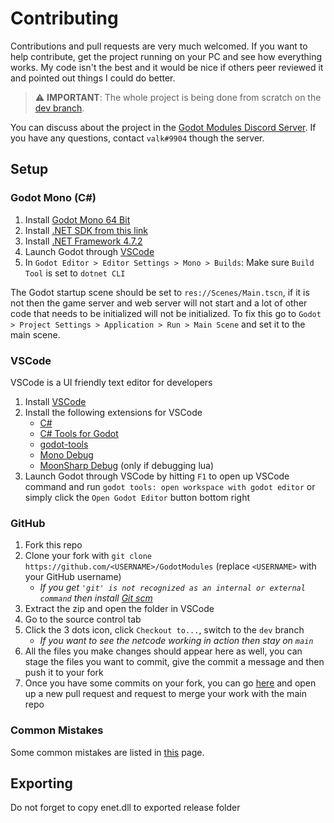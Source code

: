 # Contributing
Contributions and pull requests are very much welcomed. If you want to help contribute, get the project running on your PC and see how everything works. My code isn't the best and it would be nice if others peer reviewed it and pointed out things I could do better. 


> ⚠️ **IMPORTANT**: The whole project is being done from scratch on the [dev branch](https://github.com/GodotModules/GodotModulesCSharp/tree/dev).


You can discuss about the project in the [Godot Modules Discord Server](https://discord.gg/866cg8yfxZ). If you have any questions, contact `valk#9904` though the server.


## Setup


### Godot Mono (C#)
1. Install [Godot Mono 64 Bit](https://godotengine.org)
2. Install [.NET SDK from this link](https://dotnet.microsoft.com/en-us/download)
3. Install [.NET Framework 4.7.2](https://duckduckgo.com/?q=.net+framework+4.7.2)
4. Launch Godot through [VSCode](#vscode)
5. In `Godot Editor > Editor Settings > Mono > Builds`: Make sure `Build Tool` is set to `dotnet CLI`

The Godot startup scene should be set to `res://Scenes/Main.tscn`, if it is not then the game server and web server will not start and a lot of other code that needs to be initialized will not be initialized. To fix this go to `Godot > Project Settings > Application > Run > Main Scene` and set it to the main scene.

### VSCode
VSCode is a UI friendly text editor for developers
1. Install [VSCode](https://code.visualstudio.com)
2. Install the following extensions for VSCode
    - [C#](https://marketplace.visualstudio.com/items?itemName=ms-dotnettools.csharp)
    - [C# Tools for Godot](https://marketplace.visualstudio.com/items?itemName=neikeq.godot-csharp-vscode)
    - [godot-tools](https://marketplace.visualstudio.com/items?itemName=geequlim.godot-tools)
    - [Mono Debug](https://marketplace.visualstudio.com/items?itemName=ms-vscode.mono-debug)
    - [MoonSharp Debug](https://marketplace.visualstudio.com/items?itemName=xanathar.moonsharp-debug) (only if debugging lua)
3. Launch Godot through VSCode by hitting `F1` to open up VSCode command and run `godot tools: open workspace with godot editor` or simply click the `Open Godot Editor` button bottom right

### GitHub
1. Fork this repo
2. Clone your fork with `git clone https://github.com/<USERNAME>/GodotModules` (replace `<USERNAME>` with your GitHub username) 
    - *If you get `'git' is not recognized as an internal or external command` then install [Git scm](https://git-scm.com/downloads)*
3. Extract the zip and open the folder in VSCode
4. Go to the source control tab
5. Click the 3 dots icon, click `Checkout to...`, switch to the `dev` branch
    - *If you want to see the netcode working in action then stay on `main`*
6. All the files you make changes should appear here as well, you can stage the files you want to commit, give the commit a message and then push it to your fork
7. Once you have some commits on your fork, you can go [here](https://github.com/GodotModules/GodotModulesCSharp/pulls) and open up a new pull request and request to merge your work with the main repo

### Common Mistakes
Some common mistakes are listed in [this](https://github.com/valkyrienyanko/GodotModules/blob/main/.github/COMMON_MISTAKES.md) page.


## Exporting
Do not forget to copy enet.dll to exported release folder
